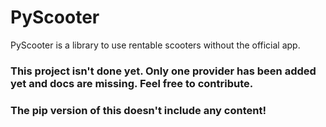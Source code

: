 # PyScooter
PyScooter is a library to use rentable scooters without the official app.


### This project isn't done yet. Only one provider has been added yet and docs are missing. Feel free to contribute.

### The pip version of this doesn't include any content!